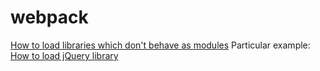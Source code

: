 # webpack

[How to load libraries which don't behave as modules](https://webpack.github.io/docs/shimming-modules.html#the-file-sets-a-property-on-window-window-xmodule)
Particular example: [How to load jQuery library]( libraries]http://reactkungfu.com/2015/10/integrating-jquery-chosen-with-webpack-using-imports-loader/)